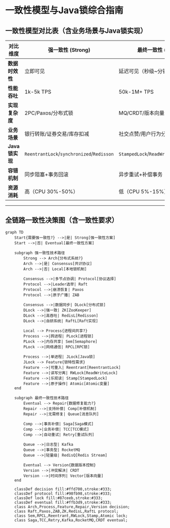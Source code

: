 # 一致性模型与Java锁综合指南

## 一致性模型对比表（含业务场景与Java锁实现）
| 对比维度         | 强一致性 (Strong)                          | 最终一致性 (Eventual)                     |
|------------------|--------------------------------------------|--------------------------------------------|
| **数据时效性**   | 立即可见                                   | 延迟可见（秒级~分钟级）                    |
| **性能吞吐**     | 1k-5k TPS                                 | 50k-1M+ TPS                               |
| **实现复杂度**   | 2PC/Paxos/分布式锁                         | MQ/CRDT/版本向量                           |
| **业务场景**     | 银行转账/证券交易/库存扣减                  | 社交点赞/用户行为分析/日志聚合             |
| **Java锁实现**   | `ReentrantLock`/`synchronized`/`Redisson` | `StampedLock`/`ReadWriteLock`/`LongAdder` |
| **容错机制**     | 同步阻塞+事务回滚                          | 异步重试+补偿事务                          |
| **资源消耗**     | 高（CPU 30%-50%）                          | 低（CPU 5%-15%）                          |
---

## 全链路一致性决策图（含一致性要求）
```mermaid
graph TD
    Start{需要强一致性?} -->|是| Strong[强一致性方案]
    Start -->|否| Eventual[最终一致性方案]
    
    subgraph 强一致性技术路径
        Strong --> Arch{分布式系统?}
        Arch -->|是| Consensus[共识协议]
        Arch -->|否| Local[本地锁机制]
        
        Consensus -->|多节点协调| Protocol[协议选择]
        Protocol -->|Leader选举| Raft
        Protocol -->|崩溃恢复| Paxos
        Protocol -->|原子广播| ZAB
        
        Consensus -->|数据同步| DLock[分布式锁]
        DLock -->|强一致| ZK[ZooKeeper]
        DLock -->|高吞吐| RedisL[Redisson]
        DLock -->|自研系统| RaftL[Raft实现]
        
        Local --> Process{进程间共享?}
        Process -->|跨进程| PLock[进程锁]
        PLock -->|内存共享| Sem[Semaphore]
        PLock -->|网络通信| RPCL[RPC锁]
        
        Process -->|单进程| JLock[Java锁]
        JLock --> Feature{锁特性需求}
        Feature -->|可重入| Reentrant[ReentrantLock]
        Feature -->|读写分离| RWLock[ReadWriteLock]
        Feature -->|乐观读| Stamp[StampedLock]
        Feature -->|原子操作| Atomic[Atomic变量]
    end
    
    subgraph 最终一致性技术路径
        Eventual --> Repair{数据修复能力?}
        Repair -->|支持补偿| Comp[补偿机制]
        Repair -->|无需修复| Queue[消息队列]
        
        Comp -->|事务补偿| Saga[Saga模式]
        Comp -->|业务补偿| TCC[TCC模式]
        Comp -->|自动重试| Retry[重试队列]
        
        Queue -->|日志型| Kafka
        Queue -->|事务型| RocketMQ
        Queue -->|轻量级| RedisQ[Redis Stream]
        
        Eventual --> Version{数据版本控制}
        Version -->|冲突解决| CRDT
        Version -->|时间序列| Vector[版本向量]
    end

    classDef decision fill:#ffd700,stroke:#333;
    classDef protocol fill:#98fb98,stroke:#333;
    classDef lock fill:#87ceeb,stroke:#333;
    classDef eventual fill:#ffb3d9,stroke:#333;
    class Arch,Process,Feature,Repair,Version decision;
    class Raft,Paxos,ZAB,ZK,RedisL,RaftL protocol;
    class Sem,RPCL,Reentrant,RWLock,Stamp,Atomic lock;
    class Saga,TCC,Retry,Kafka,RocketMQ,CRDT eventual;
```

